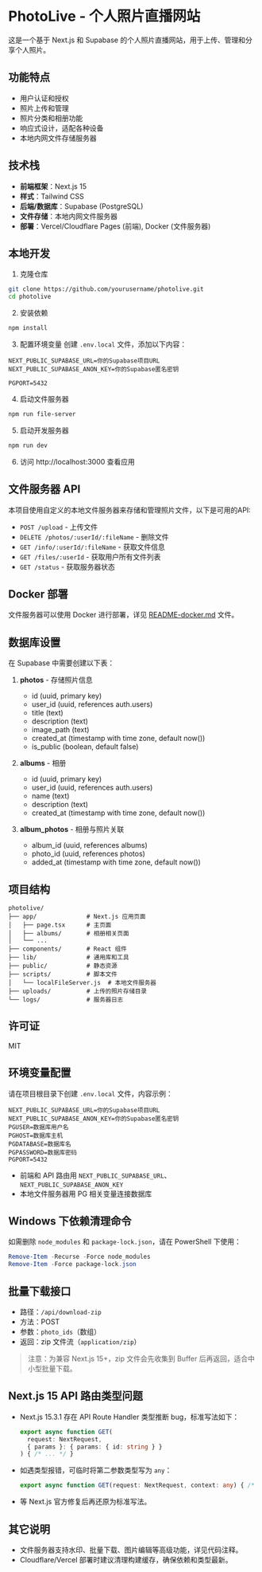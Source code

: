 # PhotoLive - 个人照片直播网站

这是一个基于 Next.js 和 Supabase 的个人照片直播网站，用于上传、管理和分享个人照片。

## 功能特点

- 用户认证和授权
- 照片上传和管理
- 照片分类和相册功能
- 响应式设计，适配各种设备
- 本地内网文件存储服务器

## 技术栈

- **前端框架**：Next.js 15
- **样式**：Tailwind CSS
- **后端/数据库**：Supabase (PostgreSQL)
- **文件存储**：本地内网文件服务器
- **部署**：Vercel/Cloudflare Pages (前端), Docker (文件服务器)

## 本地开发

1. 克隆仓库
```bash
git clone https://github.com/yourusername/photolive.git
cd photolive
```

2. 安装依赖
```bash
npm install
```

3. 配置环境变量
创建 `.env.local` 文件，添加以下内容：
```
NEXT_PUBLIC_SUPABASE_URL=你的Supabase项目URL
NEXT_PUBLIC_SUPABASE_ANON_KEY=你的Supabase匿名密钥

PGPORT=5432
```

4. 启动文件服务器
```bash
npm run file-server
```

5. 启动开发服务器
```bash
npm run dev
```

6. 访问 http://localhost:3000 查看应用

## 文件服务器 API

本项目使用自定义的本地文件服务器来存储和管理照片文件，以下是可用的API:

- `POST /upload` - 上传文件
- `DELETE /photos/:userId/:fileName` - 删除文件
- `GET /info/:userId/:fileName` - 获取文件信息
- `GET /files/:userId` - 获取用户所有文件列表
- `GET /status` - 获取服务器状态

## Docker 部署

文件服务器可以使用 Docker 进行部署，详见 [README-docker.md](README-docker.md) 文件。

## 数据库设置

在 Supabase 中需要创建以下表：

1. **photos** - 存储照片信息
   - id (uuid, primary key)
   - user_id (uuid, references auth.users)
   - title (text)
   - description (text)
   - image_path (text)
   - created_at (timestamp with time zone, default now())
   - is_public (boolean, default false)

2. **albums** - 相册
   - id (uuid, primary key)
   - user_id (uuid, references auth.users)
   - name (text)
   - description (text)
   - created_at (timestamp with time zone, default now())

3. **album_photos** - 相册与照片关联
   - album_id (uuid, references albums)
   - photo_id (uuid, references photos)
   - added_at (timestamp with time zone, default now())

## 项目结构

```
photolive/
├── app/              # Next.js 应用页面
│   ├── page.tsx      # 主页面
│   ├── albums/       # 相册相关页面
│   └── ...
├── components/       # React 组件
├── lib/              # 通用库和工具
├── public/           # 静态资源
├── scripts/          # 脚本文件
│   └── localFileServer.js  # 本地文件服务器
├── uploads/          # 上传的照片存储目录
└── logs/             # 服务器日志
```

## 许可证

MIT

## 环境变量配置

请在项目根目录下创建 `.env.local` 文件，内容示例：

```
NEXT_PUBLIC_SUPABASE_URL=你的Supabase项目URL
NEXT_PUBLIC_SUPABASE_ANON_KEY=你的Supabase匿名密钥
PGUSER=数据库用户名
PGHOST=数据库主机
PGDATABASE=数据库名
PGPASSWORD=数据库密码
PGPORT=5432
```

- 前端和 API 路由用 `NEXT_PUBLIC_SUPABASE_URL`、`NEXT_PUBLIC_SUPABASE_ANON_KEY`
- 本地文件服务器用 PG 相关变量连接数据库

## Windows 下依赖清理命令

如需删除 `node_modules` 和 `package-lock.json`，请在 PowerShell 下使用：
```powershell
Remove-Item -Recurse -Force node_modules
Remove-Item -Force package-lock.json
```

## 批量下载接口

- 路径：`/api/download-zip`
- 方法：POST
- 参数：`photo_ids`（数组）
- 返回：zip 文件流（`application/zip`）

> 注意：为兼容 Next.js 15+，zip 文件会先收集到 Buffer 后再返回，适合中小型批量下载。

## Next.js 15 API 路由类型问题

- Next.js 15.3.1 存在 API Route Handler 类型推断 bug，标准写法如下：
  ```ts
  export async function GET(
    request: NextRequest,
    { params }: { params: { id: string } }
  ) { /* ... */ }
  ```
- 如遇类型报错，可临时将第二参数类型写为 `any`：
  ```ts
  export async function GET(request: NextRequest, context: any) { /* ... */ }
  ```
- 等 Next.js 官方修复后再还原为标准写法。

## 其它说明

- 文件服务器支持水印、批量下载、图片编辑等高级功能，详见代码注释。
- Cloudflare/Vercel 部署时建议清理构建缓存，确保依赖和类型最新。

